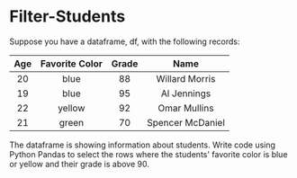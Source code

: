 # Filter-Students

Suppose you have a dataframe, df, with the following records:

| Age | Favorite Color | Grade|	Name |
| :---: | :---: | :---: | :---: |
| 20 |	blue |	88	| Willard Morris |
| 19 	| blue	| 95	| Al Jennings |
| 22 |	yellow	| 92 | Omar Mullins |
| 21	| green	| 70	| Spencer McDaniel | 

The dataframe is showing information about students. Write code using Python Pandas to select the rows where the students' favorite color is blue or yellow and their grade is above 90.
